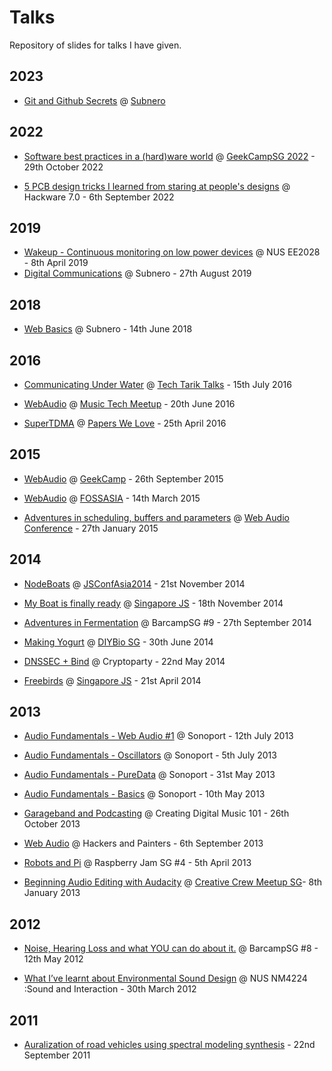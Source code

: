 # Talks

Repository of slides for talks I have given.

## 2023
- [Git and Github Secrets](http://notthetup.github.io/talks/git-secrets) @ [Subnero](https://www.subnero.com)

## 2022

- [Software best practices in a (hard)ware world](http://notthetup.github.io/talks/hardware-best-practices) @ [GeekCampSG 2022](http://www.geekcamp.sg/) - 29th October 2022

- [5 PCB design tricks I learned from staring at people's designs](http://notthetup.github.io/talks/pcb-tricks) @ Hackware 7.0 - 6th September 2022

## 2019

- [Wakeup - Continuous monitoring on low power devices](http://notthetup.github.io/talks/wakeup-ee2028) @ NUS EE2028 - 8th April 2019
- [Digital Communications](http://notthetup.github.io/talks/digi-comms) @ Subnero - 27th August 2019

## 2018

- [Web Basics](http://notthetup.github.io/talks/web-basics) @ Subnero - 14th June 2018

## 2016

- [Communicating Under Water](http://notthetup.github.io/talks/communicating-under-water-2016) @ [Tech Tarik Talks](http://www.techtarik.com/) - 15th July 2016

- [WebAudio](http://notthetup.github.io/talks/webaudio-musictech-2016) @ [Music Tech Meetup](http://www.meetup.com/Singapore-MusicTech-Meetup/events/231387009/) - 20th June 2016

- [SuperTDMA](http://notthetup.github.io/talks/pwl-supertdma) @ [Papers We Love](https://github.com/papers-we-love/papers-we-love) - 25th April 2016

## 2015

- [WebAudio](http://notthetup.github.io/talks/webaudio-geekcamp-2015) @ [GeekCamp](http://www.geekcamp.sg/) - 26th September 2015

- [WebAudio](http://notthetup.github.io/talks/webaudio-fossasia-2015) @ [FOSSASIA](http://fossasia.org/) - 14th March 2015

- [Adventures in scheduling, buffers and parameters](http://notthetup.github.io/talks/wac-paper) @ [Web Audio Conference](http://wac.ircam.fr/index.html) - 27th January 2015

## 2014

- [NodeBoats](http://notthetup.github.io/talks/nodeboats) @ [JSConfAsia2014](http://2014.jsconf.asia/) - 21st November 2014

- [My Boat is finally ready](https://docs.google.com/presentation/d/1QNzSfFS47NVbFpT1kZ-bSeAtsteGsocY_CUrqBRLNjw/edit?usp=sharing) @ [Singapore JS](http://www.meetup.com/Singapore-JS/) - 18th November 2014

- [Adventures in Fermentation](https://docs.google.com/presentation/d/1gRhL7TO00Fa94GTzKoip3zsf41qCkJilJB443lR1ePE/edit?usp=sharing) @ BarcampSG #9 - 27th September 2014

- [Making Yogurt](https://docs.google.com/presentation/d/18N-y5tuf4oAdwdEiqi2vyvV-oj5lw2IQMnIRnQIm49c/edit?usp=sharing) @ [DIYBio SG](https://www.facebook.com/events/648926131866060/) - 30th June 2014

- [DNSSEC + Bind](https://docs.google.com/presentation/d/1dGTMDWPtYUuXJNIucYscm_pTQdWJEhwB4AwHlR9-lH0/edit?usp=sharing) @ Cryptoparty - 22nd May 2014

- [Freebirds](http://notthetup.github.io/talks/freebirds) @ [Singapore JS](http://www.meetup.com/Singapore-JS/) - 21st April 2014

## 2013

- [Audio Fundamentals - Web Audio #1](https://docs.google.com/presentation/d/1OzHH1BlMIC--P0oBNH26ZJIiJ9oWhhfBM3KokQKE0nM/edit?usp=sharing) @ Sonoport - 12th July 2013

- [Audio Fundamentals - Oscillators](https://docs.google.com/presentation/d/1tE9TvaF6ZWy9ObZmJFCky2O00P42Q9gzjG2ElHm6oSc/edit?usp=sharing) @ Sonoport - 5th July 2013

- [Audio Fundamentals - PureData](https://docs.google.com/presentation/d/1zBSWilBwPH2O4ygogdKcoEIucsm3Hr83iyseJKETE2U/edit?usp=sharing) @ Sonoport - 31st May 2013

- [Audio Fundamentals - Basics](https://docs.google.com/presentation/d/14JkgPtgwjqX1zpPA87G6DlqBcF_aqKf6q2yE8kZ-c50/edit?usp=sharing) @ Sonoport - 10th May 2013

- [Garageband and Podcasting](https://docs.google.com/presentation/d/1aCVj7A68rQQVa06GPj3q9qmhhId9QpyUwmL0zoia1Nk/edit?usp=sharing) @ Creating Digital Music 101 - 26th October 2013

- [Web Audio](http://notthetup.github.io/talks/webaudio) @ Hackers and Painters - 6th September 2013

- [Robots and Pi](https://docs.google.com/presentation/d/1RN0vtOYl6SC5uMVyOuXIdG2wN84-H0FSWVK7SINhddM/edit?usp=sharing) @ Raspberry Jam SG #4 - 5th April 2013

- [Beginning Audio Editing with Audacity](https://docs.google.com/presentation/d/16RXTMfcRZ4h4UJSkV5O-S9uewW-P3rOgyjgzaEzdeLw/edit?usp=sharing) @ [Creative Crew Meetup SG](https://www.facebook.com/groups/creativecrewsg/)- 8th January 2013

## 2012

- [Noise, Hearing Loss and what YOU can do about it.](https://speakerdeck.com/notthetup/noise-hearing-loss-and-what-you-can-do-about-it) @ BarcampSG #8 - 12th May 2012

- [What I’ve learnt about Environmental Sound Design](https://speakerdeck.com/notthetup/what-ive-learnt-about-environmental-sound-design) @ NUS NM4224 :Sound and Interaction - 30th March 2012

## 2011

- [Auralization of road vehicles using spectral modeling synthesis](https://speakerdeck.com/notthetup/auralization-of-road-vehicles-using-spectral-modeling-synthesis) - 22nd September 2011
